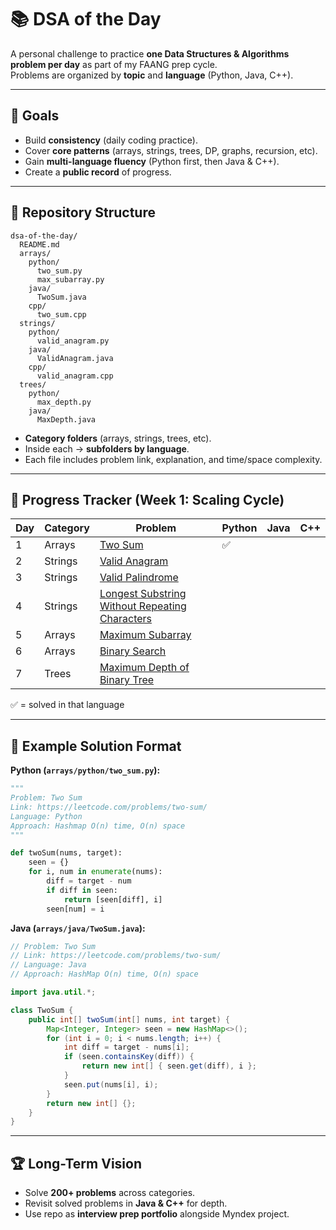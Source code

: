 # 📚 DSA of the Day  

A personal challenge to practice **one Data Structures & Algorithms problem per day** as part of my FAANG prep cycle.  
Problems are organized by **topic** and **language** (Python, Java, C++).  

---

## 📌 Goals
- Build **consistency** (daily coding practice).  
- Cover **core patterns** (arrays, strings, trees, DP, graphs, recursion, etc).  
- Gain **multi-language fluency** (Python first, then Java & C++).  
- Create a **public record** of progress.  

---

## 📂 Repository Structure  

```
dsa-of-the-day/
  README.md
  arrays/
    python/
      two_sum.py
      max_subarray.py
    java/
      TwoSum.java
    cpp/
      two_sum.cpp
  strings/
    python/
      valid_anagram.py
    java/
      ValidAnagram.java
    cpp/
      valid_anagram.cpp
  trees/
    python/
      max_depth.py
    java/
      MaxDepth.java
```

- **Category folders** (arrays, strings, trees, etc).  
- Inside each → **subfolders by language**.  
- Each file includes problem link, explanation, and time/space complexity.  

---

## 🚀 Progress Tracker (Week 1: Scaling Cycle)

| Day | Category   | Problem | Python | Java | C++ |
|-----|------------|---------|--------|------|-----|
| 1   | Arrays     | [Two Sum](https://leetcode.com/problems/two-sum/) | ✅ |  |  |
| 2   | Strings    | [Valid Anagram](https://leetcode.com/problems/valid-anagram/) |  |  |  |
| 3   | Strings    | [Valid Palindrome](https://leetcode.com/problems/valid-palindrome/) |  |  |  |
| 4   | Strings    | [Longest Substring Without Repeating Characters](https://leetcode.com/problems/longest-substring-without-repeating-characters/) | |  |  |
| 5   | Arrays     | [Maximum Subarray](https://leetcode.com/problems/maximum-subarray/) |  |  |  |
| 6   | Arrays     | [Binary Search](https://leetcode.com/problems/binary-search/) |  |  |  |
| 7   | Trees      | [Maximum Depth of Binary Tree](https://leetcode.com/problems/maximum-depth-of-binary-tree/) |  |  |  |

✅ = solved in that language  

---

## 📝 Example Solution Format  

**Python (`arrays/python/two_sum.py`):**
```python
"""
Problem: Two Sum
Link: https://leetcode.com/problems/two-sum/
Language: Python
Approach: Hashmap O(n) time, O(n) space
"""

def twoSum(nums, target):
    seen = {}
    for i, num in enumerate(nums):
        diff = target - num
        if diff in seen:
            return [seen[diff], i]
        seen[num] = i
```

**Java (`arrays/java/TwoSum.java`):**
```java
// Problem: Two Sum
// Link: https://leetcode.com/problems/two-sum/
// Language: Java
// Approach: HashMap O(n) time, O(n) space

import java.util.*;

class TwoSum {
    public int[] twoSum(int[] nums, int target) {
        Map<Integer, Integer> seen = new HashMap<>();
        for (int i = 0; i < nums.length; i++) {
            int diff = target - nums[i];
            if (seen.containsKey(diff)) {
                return new int[] { seen.get(diff), i };
            }
            seen.put(nums[i], i);
        }
        return new int[] {};
    }
}
```

---

## 🏆 Long-Term Vision
- Solve **200+ problems** across categories.  
- Revisit solved problems in **Java & C++** for depth.  
- Use repo as **interview prep portfolio** alongside Myndex project. 
